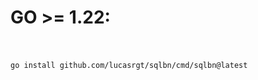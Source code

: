 <h1>GO >= 1.22:</h1> 
<br/>
<br/>
<code>go install github.com/lucasrgt/sqlbn/cmd/sqlbn@latest</code>
 
